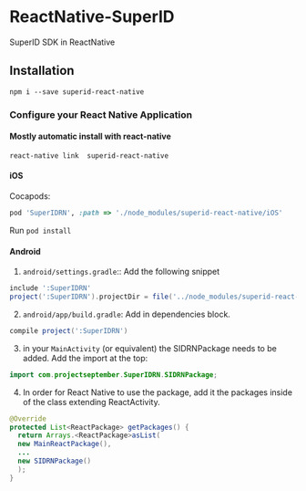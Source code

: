 # ReactNative-SuperID

SuperID SDK in ReactNative

## Installation

```
npm i --save superid-react-native
```

### Configure your React Native Application

#### Mostly automatic install with react-native

```
react-native link  superid-react-native
```

#### iOS

Cocapods:

```ruby
pod 'SuperIDRN', :path => './node_modules/superid-react-native/iOS'
```

Run `pod install`

#### Android

1. `android/settings.gradle`:: Add the following snippet

```gradle
include ':SuperIDRN'
project(':SuperIDRN').projectDir = file('../node_modules/superid-react-native/Android')
```

2. `android/app/build.gradle`: Add in dependencies block.

```gradle
compile project(':SuperIDRN')
```

3. in your `MainActivity` (or equivalent) the SIDRNPackage needs to be added. Add the import at the top:

```java
import com.projectseptember.SuperIDRN.SIDRNPackage;
```

4. In order for React Native to use the package, add it the packages inside of the class extending ReactActivity.

```java
@Override
protected List<ReactPackage> getPackages() {
  return Arrays.<ReactPackage>asList(
  new MainReactPackage(),
  ...
  new SIDRNPackage()
  );
}
```
